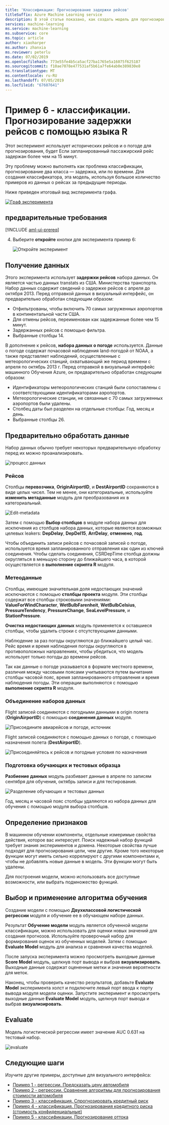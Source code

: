 ```yaml
---
title: 'Классификации: Прогнозирование задержки рейсов'
titleSuffix: Azure Machine Learning service
description: В этой статье показано, как создать модель для прогнозирования задержки рейсов, используя графический интерфейс перетаскивания и вставки и пользовательский код R машинного обучения.
services: machine-learning
ms.service: machine-learning
ms.subservice: core
ms.topic: article
author: xiaoharper
ms.author: zhanxia
ms.reviewer: peterlu
ms.date: 07/02/2019
ms.openlocfilehash: 773e55fe4b5ca5acf27ba1765e5a16075f625187
ms.sourcegitcommit: f10ae7078e477531af5b61a7fe64ab0e389830e8
ms.translationtype: MT
ms.contentlocale: ru-RU
ms.lasthandoff: 07/05/2019
ms.locfileid: "67607641"
---
```

# <a name="sample-6---classification-predict-flight-delays-using-r"></a>Пример 6 - классификации. Прогнозирование задержки рейсов с помощью языка R

Этот эксперимент использует исторических рейсов и о погоде для прогнозирования, будет Если запланированный пассажирский рейс задержан более чем на 15 минут.

Эту проблему можно выполнять как проблема классификации, прогнозирование два класса — задержка, или по времени. Для создания классификатора, эта модель, используя большое количество примеров из данных о рейсах за предыдущие периоды.

Ниже приведен итоговый вид эксперимента графа.

[![Граф эксперимента](media/ui-sample-classification-predict-flight-delay/experiment-graph.png)](media/ui-sample-classification-predict-credit-risk-cost-sensitive/graph.png#lightbox)

## <a name="prerequisites"></a>предварительные требования

[!INCLUDE [aml-ui-prereq](../../../includes/aml-ui-prereq.md)]

4. Выберите **откройте** кнопки для эксперимента пример 6:

    ![Откройте эксперимент](media/ui-sample-classification-predict-flight-delay/open-sample6.png)

## <a name="get-the-data"></a>Получение данных

Этого эксперимента использует **задержки рейсов** набора данных. Он является частью данных transtats из США. Министерства транспорта. Набор данных содержит сведений о задержке рейсов с апреля до октября 2013. Перед отправкой данных в визуальный интерфейс, он предварительно обработан следующим образом:

* Отфильтрованы, чтобы включить 70 самых загруженных аэропортов в континентальной части США.
* Для отмены рейсов, переименован как задержанные более чем 15 минут.
* Задержанных рейсов с помощью фильтра.
* Выбранные столбцы 14.

В дополнение к рейсов, **набора данных о погоде** используется. Данные о погоде содержат почасовой наблюдения land-погодой от NOAA, а также представляет наблюдений, осуществленные с метеорологических станций, охватывающий же период времени с апреля по октябрь 2013 г. Перед отправкой в визуальный интерфейс машинного Обучения Azure, он предварительно обработан следующим образом:

* Идентификаторы метеорологических станций были сопоставлены с соответствующими идентификаторами аэропортов.
* Метеорологические станции, не связанные с 70 самых загруженных аэропортов были удалены.
* Столбец даты был разделен на отдельные столбцы: Год, месяц и день.
* Выбранные столбцы 26.

## <a name="pre-process-the-data"></a>Предварительно обработать данные

Набор данных обычно требует некоторых предварительную обработку перед их можно проанализировать.

![процесс данных](media/ui-sample-classification-predict-flight-delay/data-process.png)

### <a name="flight-data"></a>Рейсов

Столбцы **перевозчика**, **OriginAirportID**, и **DestAirportID** сохраняются в виде целых чисел. Тем не менее, они категориальные, используйте **изменить метаданные** модуль для преобразования их в категориальный.

![Edit-metadata](media/ui-sample-classification-predict-flight-delay/edit-metadata.png)

Затем с помощью **Выбор столбцов** в модуле набора данных для исключения из столбцов набора данных, которые являются возможных целевых leakers: **DepDelay**, **DepDel15**, **ArrDelay**, **отменено**, **год**. 

Чтобы объединить записи рейсов с почасовой записей о погоде, используется время запланированного отправления как один из ключей соединения. Чтобы сделать соединения, CSRDepTime столбца должны округляться в меньшую сторону до ближайшего часа, в которой осуществляется в **выполнение скрипта R** модуля. 

### <a name="weather-data"></a>Метеоданные

Столбцы, имеющие значительная доля недостающих значений исключаются с помощью **столбцы проекта** модуля. Эти столбцы содержат все столбцы строковыми значениями: **ValueForWindCharacter**, **WetBulbFarenheit**, **WetBulbCelsius**, **PressureTendency**, **PressureChange**, **SeaLevelPressure**, и **StationPressure**.

**Очистка недостающих данных** модуль применяется к оставшиеся столбцы, чтобы удалить строки с отсутствующими данными.

Наблюдение за раз погоды округляются до ближайшего целый час. Рейс время и время наблюдения погоды округляются в противоположных направлениях, чтобы убедиться, что модель использует только погоды до времени рейсов. 

Так как данные о погоде указывается в формате местного времени, различия между часовыми поясами учитываются путем вычитания столбцы часовой пояс, время запланированного отправления и время наблюдения погоды. Эти операции выполняются с помощью **выполнение скрипта R** модуля.

### <a name="joining-datasets"></a>Объединение наборов данных

Flight записей соединяются с погодными данными в origin полета (**OriginAirportID**) с помощью **соединения данных** модуля.

 ![Присоедините авиарейсов и погоде, источник](media/ui-sample-classification-predict-flight-delay/join-origin.png)


Flight записей соединяются с помощью данных о погоде, с помощью назначения полета (**DestAirportID**).

 ![Присоединяйтесь к рейсов и погодные условия по назначения](media/ui-sample-classification-predict-flight-delay/join-destination.png)

### <a name="preparing-training-and-test-samples"></a>Подготовка обучающих и тестовых образца

**Разбиение данных** модуль разбивает данные в апреле по записям сентября для обучения, октябрь записи и для тестирования.

 ![Разделение обучающих и тестовых данных](media/ui-sample-classification-predict-flight-delay/split.png)

Год, месяц и часовой пояс столбцы удаляются из набора данных для обучения с помощью модуля выбора столбцов.

## <a name="define-features"></a>Определение признаков

В машинном обучении компоненты, отдельные измеримые свойства действия, которое вас интересует. Поиск надежный набор функций требует знания экспериментов и домена. Некоторые свойства лучше подходят для прогнозирования цели, чем другие. Кроме того некоторые функции могут иметь сильно коррелируют с другими компонентами и, чтобы не добавлять новые данные в модель. Эти функции могут быть удалены.

Для построения модели, можно использовать все доступные возможности, или выбрать подмножество функций.

## <a name="choose-and-apply-a-learning-algorithm"></a>Выбор и применение алгоритма обучения

Создание модели с помощью **Двухклассовой логистической регрессии** модуля и обучение ее в обучающем наборе данных. 

Результат **Обучение модели** модуль является обученной модели классификации, можно использовать для оценки новых значений для создания прогнозов. Используйте проверочный набор для формирования оценок из обученных моделей. Затем с помощью **Evaluate Model** модуль для анализа и сравнения качества моделей.

После запуска эксперимента можно просмотреть выходные данные **Score Model** модуль, щелкнув порт вывода и выбрав **визуализировать**. Выходные данные содержат оцененные метки и значения вероятности для меток.

Наконец, чтобы проверить качество результатов, добавьте **Evaluate Model** эксперимента холст и подключите левый порт ввода к порту вывода модуля модели оценки. Запустите эксперимент и просмотреть выходные данные **Evaluate Model** модуль, щелкнув порт вывода и выбрав **визуализировать**.

## <a name="evaluate"></a>Evaluate
Модель логистической регрессии имеет значение AUC 0.631 на тестовый набор.

 ![evaluate](media/ui-sample-classification-predict-flight-delay/evaluate.png)

## <a name="next-steps"></a>Следующие шаги

Изучите другие примеры, доступные для визуального интерфейса:

- [Пример 1 - регрессии. Предсказать цену автомобиля](ui-sample-regression-predict-automobile-price-basic.md)
- [Пример 2 - регрессии. Сравнение алгоритмы для прогнозирования стоимости автомобиля](ui-sample-regression-predict-automobile-price-compare-algorithms.md)
- [Пример 3 - классификация. Спрогнозировать кредитный риск](ui-sample-classification-predict-credit-risk-basic.md)
- [Пример 4 - классификация. Прогнозирования кредитного риска (стоимость конфиденциальные)](ui-sample-classification-predict-credit-risk-cost-sensitive.md)
- [Пример 5 - классификации. Прогнозирование оттока](ui-sample-classification-predict-churn.md)

